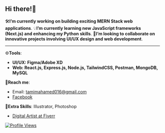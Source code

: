 ## Hi there!👋

🛠️**I’m currently working on building exciting **MERN Stack** web applications**.
💡**I’m currently learning new JavaScript frameworks (**Next.js**) and enhancing my Python skills**.
🔭**I’m looking to collaborate on innovative projects involving UI/UX design and web development**.

----------
⚙️**Tools**:
   - **UI/UX: Figma/Adobe XD**
   - **Web: React.js, Express.js, Node.js, TailwindCSS, Postman, MongoDB, MySQL**


🤝**Reach me**: 
+ Email: tamimahamed016@gmail.com
+ [Facebook](https://www.facebook.com/tamim.ssgt/)


📌**Extra Skills**:
Illustrator, Photoshop
+ [Digital Artist at Fiverr](https://www.fiverr.com/tamimahamed365)

[![Profile Views](https://komarev.com/ghpvc/?username=MdTamimAhamed)](https://github.com/MdTamimAhamed)






